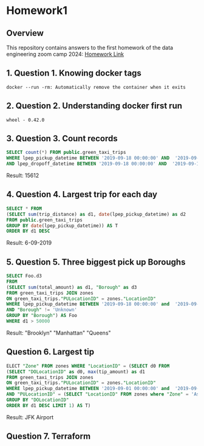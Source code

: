 # Homework1

## Overview

This repository contains answers to the first homework of the data engineering zoom camp 2024: [Homework Link](https://github.com/DataTalksClub/data-engineering-zoomcamp/blob/main/cohorts/2024/01-docker-terraform/homework.md)

## 1. Question 1. Knowing docker tags
```
docker --run -rm: Automatically remove the container when it exits
```

## 2. Question 2. Understanding docker first run
```
wheel - 0.42.0
```

## 3. Question 3. Count records

```sql
SELECT count(*) FROM public.green_taxi_trips
WHERE lpep_pickup_datetime BETWEEN '2019-09-18 00:00:00' AND  '2019-09-18 23:59:59'
AND lpep_dropoff_datetime BETWEEN '2019-09-18 00:00:00' AND  '2019-09-18 23:59:59';
```

Result: 15612

## 4. Question 4. Largest trip for each day

```sql
SELECT * FROM
(SELECT sum(trip_distance) as d1, date(lpep_pickup_datetime) as d2
FROM public.green_taxi_trips
GROUP BY date(lpep_pickup_datetime)) AS T
ORDER BY d1 DESC
```

Result: 6-09-2019

## 5. Question 5. Three biggest pick up Boroughs

```sql
SELECT Foo.d3
FROM
(SELECT sum(total_amount) as d1, "Borough" as d3
FROM green_taxi_trips JOIN zones
ON green_taxi_trips."PULocationID" = zones."LocationID"
WHERE lpep_pickup_datetime BETWEEN '2019-09-18 00:00:00' and  '2019-09-18 23:59:59'
AND "Borough" != 'Unknown'
GROUP BY "Borough") AS Foo
WHERE d1 > 50000
```

Result:
"Brooklyn"
"Manhattan"
"Queens"

## Question 6. Largest tip

```sql
ELECT "Zone" FROM zones WHERE "LocationID" = (SELECT d0 FROM
(SELECT "DOLocationID" as d0, max(tip_amount) as d1
FROM green_taxi_trips JOIN zones
ON green_taxi_trips."PULocationID" = zones."LocationID"
WHERE lpep_pickup_datetime BETWEEN '2019-09-01 00:00:00' and  '2019-09-30 23:59:59'
AND "PULocationID" = (SELECT "LocationID" FROM zones where "Zone" = 'Astoria')
GROUP BY "DOLocationID"
ORDER BY d1 DESC LIMIT 1) AS T)
```
Result: JFK Airport

## Question 7. Terraform

